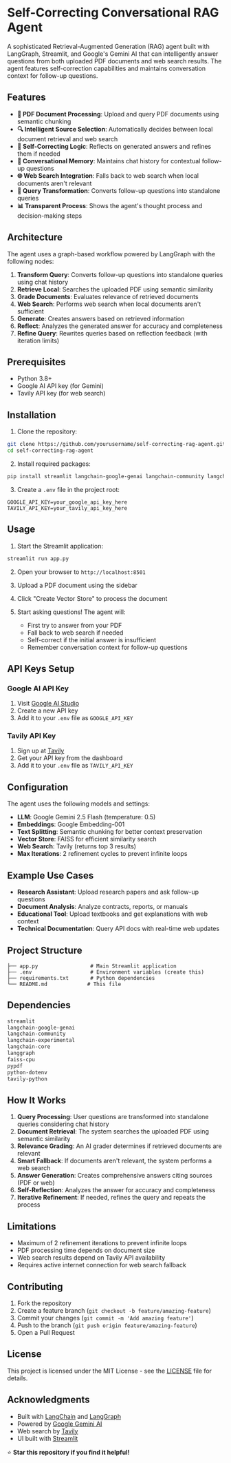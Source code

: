 # Self-Correcting Conversational RAG Agent

A sophisticated Retrieval-Augmented Generation (RAG) agent built with LangGraph, Streamlit, and Google's Gemini AI that can intelligently answer questions from both uploaded PDF documents and web search results. The agent features self-correction capabilities and maintains conversation context for follow-up questions.

## Features

- **📄 PDF Document Processing**: Upload and query PDF documents using semantic chunking
- **🔍 Intelligent Source Selection**: Automatically decides between local document retrieval and web search
- **🧠 Self-Correcting Logic**: Reflects on generated answers and refines them if needed
- **💬 Conversational Memory**: Maintains chat history for contextual follow-up questions
- **🌐 Web Search Integration**: Falls back to web search when local documents aren't relevant
- **🔄 Query Transformation**: Converts follow-up questions into standalone queries
- **📊 Transparent Process**: Shows the agent's thought process and decision-making steps

## Architecture

The agent uses a graph-based workflow powered by LangGraph with the following nodes:

1. **Transform Query**: Converts follow-up questions into standalone queries using chat history
2. **Retrieve Local**: Searches the uploaded PDF using semantic similarity
3. **Grade Documents**: Evaluates relevance of retrieved documents
4. **Web Search**: Performs web search when local documents aren't sufficient
5. **Generate**: Creates answers based on retrieved information
6. **Reflect**: Analyzes the generated answer for accuracy and completeness
7. **Refine Query**: Rewrites queries based on reflection feedback (with iteration limits)

## Prerequisites

- Python 3.8+
- Google AI API key (for Gemini)
- Tavily API key (for web search)

## Installation

1. Clone the repository:
```bash
git clone https://github.com/yourusername/self-correcting-rag-agent.git
cd self-correcting-rag-agent
```

2. Install required packages:
```bash
pip install streamlit langchain-google-genai langchain-community langchain-experimental langchain-core langgraph faiss-cpu pypdf python-dotenv tavily-python
```

3. Create a `.env` file in the project root:
```env
GOOGLE_API_KEY=your_google_api_key_here
TAVILY_API_KEY=your_tavily_api_key_here
```

## Usage

1. Start the Streamlit application:
```bash
streamlit run app.py
```

2. Open your browser to `http://localhost:8501`

3. Upload a PDF document using the sidebar

4. Click "Create Vector Store" to process the document

5. Start asking questions! The agent will:
   - First try to answer from your PDF
   - Fall back to web search if needed
   - Self-correct if the initial answer is insufficient
   - Remember conversation context for follow-up questions

## API Keys Setup

### Google AI API Key
1. Visit [Google AI Studio](https://makersuite.google.com/app/apikey)
2. Create a new API key
3. Add it to your `.env` file as `GOOGLE_API_KEY`

### Tavily API Key
1. Sign up at [Tavily](https://tavily.com/)
2. Get your API key from the dashboard
3. Add it to your `.env` file as `TAVILY_API_KEY`

## Configuration

The agent uses the following models and settings:

- **LLM**: Google Gemini 2.5 Flash (temperature: 0.5)
- **Embeddings**: Google Embedding-001
- **Text Splitting**: Semantic chunking for better context preservation
- **Vector Store**: FAISS for efficient similarity search
- **Web Search**: Tavily (returns top 3 results)
- **Max Iterations**: 2 refinement cycles to prevent infinite loops

## Example Use Cases

- **Research Assistant**: Upload research papers and ask follow-up questions
- **Document Analysis**: Analyze contracts, reports, or manuals
- **Educational Tool**: Upload textbooks and get explanations with web context
- **Technical Documentation**: Query API docs with real-time web updates

## Project Structure

```
├── app.py                 # Main Streamlit application
├── .env                   # Environment variables (create this)
├── requirements.txt       # Python dependencies
└── README.md             # This file
```

## Dependencies

```txt
streamlit
langchain-google-genai
langchain-community
langchain-experimental
langchain-core
langgraph
faiss-cpu
pypdf
python-dotenv
tavily-python
```

## How It Works

1. **Query Processing**: User questions are transformed into standalone queries considering chat history
2. **Document Retrieval**: The system searches the uploaded PDF using semantic similarity
3. **Relevance Grading**: An AI grader determines if retrieved documents are relevant
4. **Smart Fallback**: If documents aren't relevant, the system performs a web search
5. **Answer Generation**: Creates comprehensive answers citing sources (PDF or web)
6. **Self-Reflection**: Analyzes the answer for accuracy and completeness
7. **Iterative Refinement**: If needed, refines the query and repeats the process

## Limitations

- Maximum of 2 refinement iterations to prevent infinite loops
- PDF processing time depends on document size
- Web search results depend on Tavily API availability
- Requires active internet connection for web search fallback

## Contributing

1. Fork the repository
2. Create a feature branch (`git checkout -b feature/amazing-feature`)
3. Commit your changes (`git commit -m 'Add amazing feature'`)
4. Push to the branch (`git push origin feature/amazing-feature`)
5. Open a Pull Request

## License

This project is licensed under the MIT License - see the [LICENSE](LICENSE) file for details.

## Acknowledgments

- Built with [LangChain](https://langchain.com/) and [LangGraph](https://langchain-ai.github.io/langgraph/)
- Powered by [Google Gemini AI](https://deepmind.google/technologies/gemini/)
- Web search by [Tavily](https://tavily.com/)
- UI built with [Streamlit](https://streamlit.io/)


⭐ **Star this repository if you find it helpful!**
